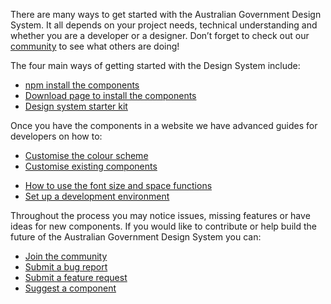 There are many ways to get started with the Australian Government Design System. It all depends on your project needs, technical understanding and whether you are a developer or a designer. Don’t forget to check out our [community](https://community.digital.gov.au/c/designsystem) to see what others are doing!

The four main ways of getting started with the Design System include:

- [npm install the components](get-started/npm-install)
- [Download page to install the components](get-started/download-page)
- [Design system starter kit](get-started/starter-kit)
<!-- - [Design assets in sketch](get-started/design-assets) -->

Once you have the components in a website we have advanced guides for developers on how to:

- [Customise the colour scheme](get-started/customise-color)
- [Customise existing components](get-started/customise-components)
<!-- - [Create new components](get-started/create-components) -->
- [How to use the font size and space functions](get-started/font-size-space)
- [Set up a development environment](get-started/development-environment)

Throughout the process you may notice issues, missing features or have ideas for new components. If you would like to contribute or help build the future of the Australian Government Design System you can:

- [Join the community](/community)
- [Submit a bug report](https://github.com/govau/uikit/issues/new?template=----bug-report.md)
- [Submit a feature request](https://github.com/govau/uikit/issues/new?template=---feature-request.md)
- [Suggest a component](https://community.digital.gov.au/c/designsystem/suggest-a-component)

